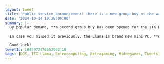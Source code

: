 ```yaml
---
layout: tweet
title: "Public Service announcement! There is a new group-buy on the way for the ITX Llama"
date: '2024-10-14 19:38:00:00'
summary: |-
  By popular demand, **a second group buy has been opened for the ITX Llama**.
  
  In case you missed it previously, the Llama is brand new mini PC, **designed for playing MS-DOS and early Windows 98 games**.

  Good luck!
tweetId: 1845972476552962110
tags: [DOS, ITX Llama, Retrocomputing, Retrogaming, Videogames, Tweets]
---
```











